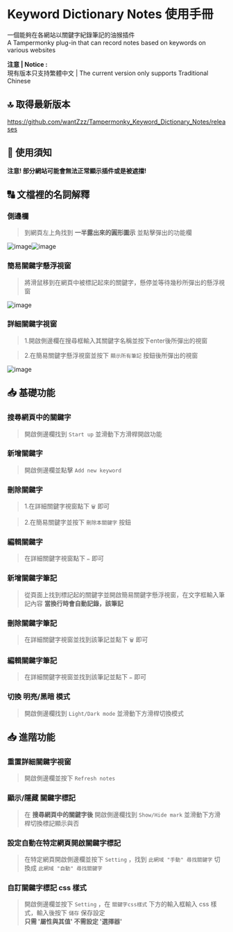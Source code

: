 # Keyword Dictionary Notes 使用手冊
一個能夠在各網站以關鍵字紀錄筆記的油猴插件 \
A Tampermonky plug-in that can record notes based on keywords on various websites

**注意 | Notice :** \
現有版本只支持繁體中文 | The current version only supports Traditional Chinese

## 🔝 取得最新版本

https://github.com/wantZzz/Tampermonky_Keyword_Dictionary_Notes/releases

## 📖 使用須知

**注意! 部分網站可能會無法正常顯示插件或是被遮擋!**


## 🔠 文檔裡的名詞解釋

### 側邊欄

> 到網頁左上角找到 **一半露出來的圓形圖示** 並點擊彈出的功能欄

![image](https://github.com/wantZzz/Tampermonky_Keyword_Dictionary_Notes/blob/main/github_manual_img/0-0-0.png)![image](https://github.com/wantZzz/Tampermonky_Keyword_Dictionary_Notes/blob/main/github_manual_img/0-0-1.png)
### 簡易關鍵字懸浮視窗

> 將滑鼠移到在網頁中被標記起來的關鍵字，懸停並等待幾秒所彈出的懸浮視窗

![image](https://github.com/wantZzz/Tampermonky_Keyword_Dictionary_Notes/blob/main/github_manual_img/0-1-0.png)

### 詳細關鍵字視窗

> 1.開啟側邊欄在搜尋框輸入其關鍵字名稱並按下enter後所彈出的視窗

> 2.在簡易關鍵字懸浮視窗並按下 `顯示所有筆記` 按鈕後所彈出的視窗

![image](https://github.com/wantZzz/Tampermonky_Keyword_Dictionary_Notes/blob/main/github_manual_img/0-2-0.png)

## 📥 基礎功能

### 搜尋網頁中的關鍵字

> 開啟側邊欄找到 `Start up` 並滑動下方滑桿開啟功能

### 新增關鍵字

> 開啟側邊欄並點擊 `Add new keyword`

### 刪除關鍵字

> 1.在詳細關鍵字視窗點下 `🗑️` 即可

> 2.在簡易關鍵字並按下 `刪除本關鍵字` 按鈕

### 編輯關鍵字

> 在詳細關鍵字視窗點下 `✏️` 即可

### 新增關鍵字筆記

> 從頁面上找到標記起的關鍵字並開啟簡易關鍵字懸浮視窗，在文字框輸入筆記內容 **當換行時會自動記錄，該筆記**

### 刪除關鍵字筆記

> 在詳細關鍵字視窗並找到該筆記並點下 `🗑️` 即可

### 編輯關鍵字筆記

> 在詳細關鍵字視窗並找到該筆記並點下 `✏️` 即可

### 切換 明亮/黑暗 模式

> 開啟側邊欄找到 `Light/Dark mode` 並滑動下方滑桿切換模式

## 📥 進階功能

### 重置詳細關鍵字視窗

> 開啟側邊欄並按下 `Refresh notes`

### 顯示/隱藏 關鍵字標記

> 在 **搜尋網頁中的關鍵字後** 開啟側邊欄找到 `Show/Hide mark` 並滑動下方滑桿切換標記顯示與否

### 設定自動在特定網頁開啟關鍵字標記

> 在特定網頁開啟側邊欄並按下 `Setting` ，找到 `此網域 "手動" 尋找關鍵字` 切換成 `此網域 "自動" 尋找關鍵字`

### 自訂關鍵字標記 css 樣式

> 開啟側邊欄並按下 `Setting` ，在 `關鍵字css樣式` 下方的輸入框輸入 css 樣式，輸入後按下 `儲存` 保存設定\
> **只需 '屬性與其值' 不需設定 '選擇器'**
